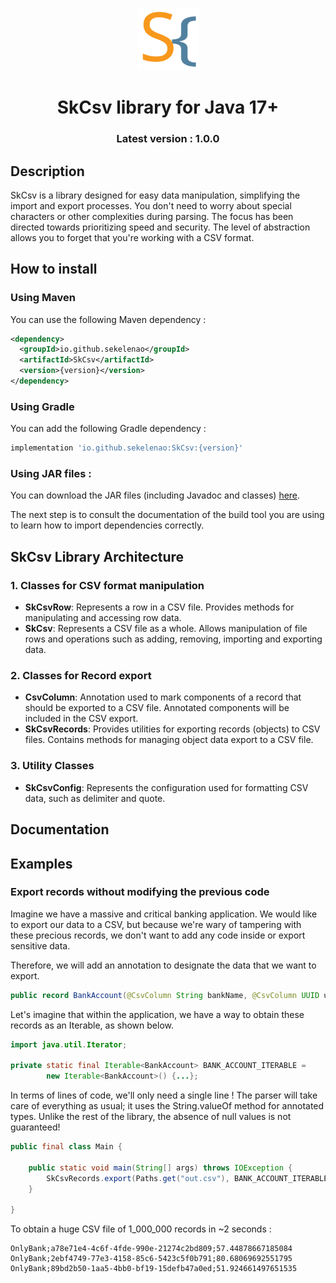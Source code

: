 <p style="text-align:center;">
  <img src="logoSK.svg" width="100" alt="logo">
</p>

<h1 style="text-align:center;">
  SkCsv library for Java 17+
</h1>
<h3 style="text-align:center;">
  Latest version : 1.0.0
</h3>

## Description

SkCsv is a library designed for easy data manipulation, simplifying the import and export processes. You don't need to 
worry about special characters or other complexities during parsing. The focus has been directed towards prioritizing 
speed and security. The level of abstraction allows you to forget that you're working with a CSV format. 

## How to install

### Using Maven

You can use the following Maven dependency :

```xml
<dependency>
  <groupId>io.github.sekelenao</groupId>
  <artifactId>SkCsv</artifactId>
  <version>{version}</version>
</dependency>
```

### Using Gradle

You can add the following Gradle dependency :

```groovy
implementation 'io.github.sekelenao:SkCsv:{version}'
```

### Using JAR files :

You can download the JAR files (including Javadoc and classes) [here](https://github.com/Sekelenao/SkCsv/tree/main/jars).

The next step is to consult the documentation of the build tool you are using to learn how to import dependencies correctly.

## SkCsv Library Architecture

### 1. Classes for CSV format manipulation

- **SkCsvRow**: Represents a row in a CSV file. Provides methods for manipulating and accessing row data.
- **SkCsv**: Represents a CSV file as a whole. Allows manipulation of file rows and operations such as adding, 
removing, importing and exporting data.

### 2. Classes for Record export

- **CsvColumn**: Annotation used to mark components of a record that should be exported to a CSV file.
  Annotated components will be included in the CSV export.
- **SkCsvRecords**: Provides utilities for exporting records (objects) to CSV files. 
Contains methods for managing object data export to a CSV file.

### 3. Utility Classes

- **SkCsvConfig**: Represents the configuration used for formatting CSV data, such as delimiter and quote.

## Documentation



## Examples

### Export records without modifying the previous code

Imagine we have a massive and critical banking application. We would like to export our data to a CSV, but because we're
wary of tampering with these precious records, we don't want to add any code inside or export sensitive data.

Therefore, we will add an annotation to designate the data that we want to export.

```java
public record BankAccount(@CsvColumn String bankName, @CsvColumn UUID uuid, @CsvColumn BigDecimal balance, int secretCode)
```

Let's imagine that within the application, we have a way to obtain these records as an Iterable, as shown below.

```java
import java.util.Iterator;

private static final Iterable<BankAccount> BANK_ACCOUNT_ITERABLE = 
        new Iterable<BankAccount>() {...};
```

In terms of lines of code, we'll only need a single line ! The parser will take care of everything as usual;
it uses the String.valueOf method for annotated types. Unlike the rest of the library, the absence of null values is
not guaranteed!

```java
public final class Main {
    
    public static void main(String[] args) throws IOException {
        SkCsvRecords.export(Paths.get("out.csv"), BANK_ACCOUNT_ITERABLE);
    }

}
```

To obtain a huge CSV file of 1_000_000 records in ~2 seconds :

```
OnlyBank;a78e71e4-4c6f-4fde-990e-21274c2bd809;57.44878667185084
OnlyBank;2ebf4749-77e3-4158-85c6-5423c5f0b791;80.68069692551795
OnlyBank;89bd2b50-1aa5-4bb0-bf19-15defb47a0ed;51.924661497651535
```
